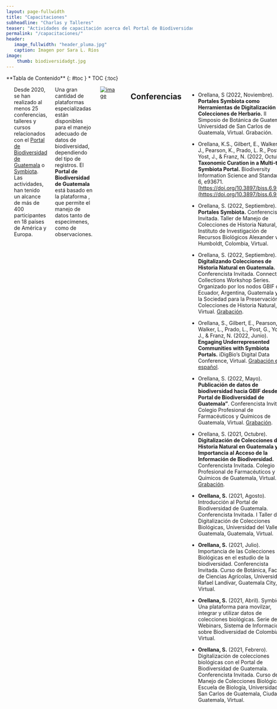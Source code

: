 ```yaml
---
layout: page-fullwidth
title: "Capacitaciones"
subheadline: "Charlas y Talleres"
teaser: "Actividades de capacitación acerca del Portal de Biodiversidad de Guatemala."
permalink: "/capacitaciones/"
header:
   image_fullwidth: "header_pluma.jpg"
   caption: Imagen por Sara L. Ríos
image: 
    thumb: biodiversidadgt.jpg 
---
```


<div class="row">
<div class="medium-4 medium-push-8 columns" markdown="1">
<div class="panel radius" markdown="1">
**Tabla de Contenido**
{: #toc }
*  TOC
{:toc}
</div>
</div><!-- /.medium-4.columns -->

<div class="medium-8 medium-pull-4 columns" markdown="1">

---

Desde 2020, se han realizado al menos 25 conferencias, talleres y cursos relacionados con el [Portal de Biodiversidad de Guatemala](https://biodiversidad.gt) o [Symbiota](https://symbiota.org). Las actividades, han tenido un alcance de más de 400 participantes en 18 países de América y Europa.

Una gran cantidad de plataformas especializadas están disponibles para el manejo adecuado de datos de biodiversidad, dependiendo del tipo de registros. El **Portal de Biodiversidad de Guatemala** está basado en la plataforma , que permite el manejo de datos tanto de especímenes, como de observaciones.     

[![image](https://github.com/GuatemalaPortal/guatemalaportal.github.io/blob/main/static/portalPortalDesign.jpg?raw=true)
](https://biodiversidad.gt)

---

## Conferencias

- Orellana, S (2022, Noviembre). **Portales Symbiota como Herramientas de Digitalización de Colecciones de Herbario.** II Simposio de Botánica de Guatemala, Universidad de San Carlos de Guatemala, Virtual. Grabación.

- Orellana, K.S., Gilbert, E., Walker, L. J., Pearson, K., Prado, L. R., Post, G., Yost, J., & Franz, N. (2022, Octubre). **Taxonomic Curation in a Multi-taxa Symbiota Portal.** Biodiversity Information Science and Standards, 6, e93671. [https://doi.org/10.3897/biss.6.93671](https://doi.org/10.3897/biss.6.93671)

- Orellana, S. (2022, Septiembre). **Portales Symbiota.** Conferencista Invitada. Taller de Manejo de Colecciones de Historia Natural, Instituto de Investigación de Recursos Biológicos Alexander von Humboldt, Colombia, Virtual.

- Orellana, S. (2022, Septiembre). **Digitalizando Colecciones de Historia Natural en Guatemala.** Conferencista Invitada. Connecting Collections Workshop Series. Organizado por los nodos GBIF de Ecuador, Argentina, Guatemala y por la Sociedad para la Preservación de Colecciones de Historia Natural, Virtual. [Grabación](https://www.youtube.com/watch?v=lnlnVE7NaKo&t=1188s).

- Orellana, S., Gilbert, E., Pearson, K., Walker, L., Prado, L., Post, G., Yost, J., & Franz, N. (2022, Junio). **Engaging Underrepresented Communities with Symbiota Portals.** iDigBio’s Digital Data Conference, Virtual. [Grabación en español](https://www.youtube.com/watch?v=bkq1NrKn8w4).

- Orellana, S. (2022, Mayo). **Publicación de datos de biodiversidad hacia GBIF desde el Portal de Biodiversidad de Guatemala”**. Conferencista Invitada. Colegio Profesional de Farmacéuticos y Químicos de Guatemala, Virtual. [Grabación](https://www.facebook.com/watch/live/?ref=watch_permalink&v=918191852416589).

- Orellana, S. (2021, Octubre). **Digitalización de Colecciones de Historia Natural en Guatemala y la Importancia al Acceso de la Información de Biodiversidad.** Conferencista Invitada. Colegio Profesional de Farmacéuticos y Químicos de Guatemala, Virtual. [Grabación](https://www.facebook.com/watch/live/?ref=watch_permalink&v=918191852416589).

- **Orellana, S.** (2021, Agosto). Introducción al Portal de Biodiversidad de Guatemala. Conferencista Invitada. I Taller de Digitalización de Colecciones Biológicas, Universidad del Valle de Guatemala, Guatemala, Virtual.

- **Orellana, S.** (2021, Julio). Importancia de las Colecciones Biológicas en el estudio de la biodiversidad. Conferencista Invitada. Curso de Botánica, Facultad de Ciencias Agrícolas, Universidad Rafael Landívar, Guatemala City, Virtual.

- **Orellana, S.** (2021, Abril). Symbiota: Una plataforma para movilzar, integrar y utilizar datos de colecciones biológicas. Serie de Webinars, Sistema de Información sobre Biodiversidad de Colombia, Virtual.

- **Orellana, S.** (2021, Febrero). Digitalización de colecciones biológicas con el Portal de Biodiversidad de Guatemala. Conferencista Invitada. Curso de Manejo de Colecciones Biológicas, Escuela de Biología, Universidad de San Carlos de Guatemala, Ciudad de Guatemala, Virtual.

### Talleres

- Orellana, S. (2023, Marzo).** Un Recorrido por el Portal de Biodiversidad. **Dirigido a curadores y usuarios en Guatemala, Virtual. Grabación.

- Orellana, S. (2022, Diciembre). **El Portal de Biodiversidad de Guatemala: III Reuinón Anual para Curadores.** Arizona State University, Universidad del Valle de Guatemala, Universidad de San Carlos de Guatemala. Organizadora e instructora, Virtual.

- Orellana, S. (2022, Septiembre). **Digitalización y Movilización de Colecciones Biológicas con Symbiota.** Dirigido a curadores en Latinoamérica. Virtual. Grabación.

- Orellana, S. (2022, Agosto). **Digitalización de Datos de Biodiversidad y Recursos de Movilización en el Portal de Biodiversidad.** Dirigido a curadores, Virtual.

- Orellana, S. (2022, Marzo). **Mini Taller: Digitalización de Colecciones Biológicas en el Portal de Biodiversidad de Guatemala.** Taller dirigido a estudiantes de Biología, Virtual.

- Orellana, S. (2021, Diciembre). **El Portal de Biodiversidad de Guatemala: II Reuinón Anual para Curadores.** Arizona State University, Universidad del Valle de Guatemala, Universidad de San Carlos de Guatemala. Organizadora e instructora, Virtual.

- Orellana, S., López, Z., Sánchez-Escalante, J., Bungartz, F., Cartuche, C. (2021, Octubre). **Taller Introducción a las Digitalización de Colecciones Biológicas con Symbiota. Organizadores y conferencistas.** XXIV Congreso de la Sociedad Mesoamericana para la Biología y la Conservación. Grabación.

- López, Z. (2021, Agosto). **I Taller de Digitalización de Colecciones Biológicas**, Universidad del Valle de Guatemala, Guatemala, Virtual.

- Orellana, S., López, Z. (2020, Diciembre). **Taller Virtual: Digitalización de Colecciones Biológicas con el Portal de Biodiversidad de Guatemala, y I Reuinón Anual para Curadores.** Arizona State University, Universidad del Valle de Guatemala, Universidad de San Carlos de Guatemala, Centro Universitario de Zacapa. Organizadora e instructora, Virtual.
</div><!-- /.medium-8.columns -->
</div><!-- /.row -->
